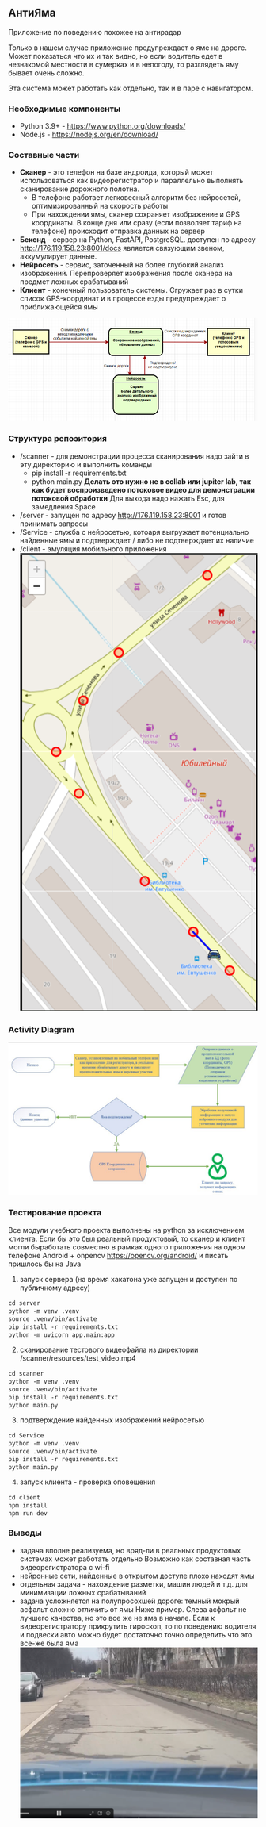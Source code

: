 
## АнтиЯма
Приложение по поведению похожее на антирадар

Только в нашем случае приложение предупреждает о яме на дороге.
Может показаться что их и так видно, но если водитель едет в незнакомой местности 
в сумерках и в непогоду, то разглядеть яму бывает очень сложно.

Эта система может работать как отдельно, так и в паре с навигатором.
### Необходимые компоненты

- Python 3.9+ - https://www.python.org/downloads/
- Node.js - https://nodejs.org/en/download/

### Составные части
- **Сканер** - это телефон на базе андроида, который может использоваться как видеорегистратор и параллельно выполнять сканирование
дорожного полотна. 
  - В телефоне работает легковесный алгоритм без нейросетей, оптимизированный на скорость работы
  - При нахождении ямы, сканер сохраняет изображение и GPS координаты. В конце дня или сразу
    (если позволяет тариф на телефоне) происходит отправка данных на сервер
- **Бекенд** - сервер на Python, FastAPI, PostgreSQL. доступен по адресу http://176.119.158.23:8001/docs 
является связующим звеном, аккумулирует данные.
- **Нейросеть** - сервис, заточенный на более глубокий анализ изображений. Перепроверяет изображения
после сканера на предмет ложных срабатываний
- **Клиент** - конечный пользователь системы. Сгружает раз в сутки список GPS-координат и в процессе езды
предупреждает о приближающейся ямы

![schema](docs/schema.png)

### Структура репозитория
- /scanner - для демонстрации процесса сканирования надо зайти в эту директорию и выполнить команды
  - pip install -r requirements.txt
  - python main.py **Делать это нужно не в collab или jupiter lab, так как будет воспроизведено потоковое видео для
демонстрации потоковой обработки** Для выхода надо нажать Esc, для замедления Space
- /server - запущен по адресу http://176.119.158.23:8001 и готов принимать запросы
- /Service - служба с нейросетью, котоаря выгружает потенциально найденные ямы и подтверждает / либо
не подтверждает их наличие
- /client - эмуляция мобильного приложения
![client](docs/client.png)

### Activity Diagram
![activity](docs/activity-diagram.jpg)

### Тестирование проекта
Все модули учебного проекта выполнены на python за исключением клиента.
Если бы это был реальный продуктовый, то сканер и клиент могли быработать совместно в рамках
одного приложения на одном телефоне Android + onpencv https://opencv.org/android/ и писать пришлось бы на Java

1. запуск сервера (на время хакатона уже запущен и доступен по публичному адресу)
```aiignore
cd server
python -m venv .venv
source .venv/bin/activate
pip install -r requirements.txt
python -m uvicorn app.main:app 
```
2. сканирование тестового видеофайла из директории /scanner/resources/test_video.mp4
```aiignore
cd scanner
python -m venv .venv
source .venv/bin/activate
pip install -r requirements.txt
python main.py
```
3. подтверждение найденных изображений нейросетью
```aiignore
cd Service
python -m venv .venv
source .venv/bin/activate
pip install -r requirements.txt
python main.py
```
4. запуск клиента - проверка оповещения
```aiignore
cd client
npm install
npm run dev
```

### Выводы
- задача вполне реализуема, но вряд-ли в реальных продуктовых системах может работать отдельно
Возможно как составная часть видеорегистратора с wi-fi
- нейронные сети, найденные в открытом доступе плохо находят ямы
- отдельная задача - нахождение разметки, машин людей и т.д. для минимизации ложных срабатываний
- задача усложняется на полупросохшей дороге: темный мокрый асфальт сложно отличить от ямы
Ниже пример. Слева асфальт не лучшего качества, но это все же не яма в начале. 
Если к видеорегистратору прикрутить гироскоп, то по поведению водителя и подвески авто 
можно будет достаточно точно определить что это все-же была яма
![wet](docs/semi-wet-road.png)